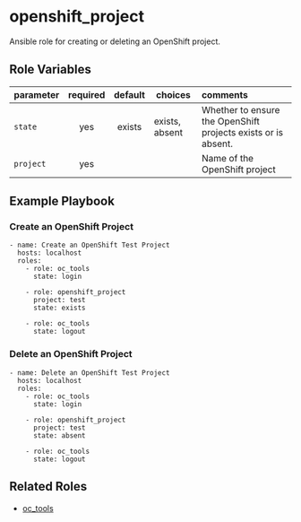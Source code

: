 # openshift_project

Ansible role for creating or deleting an OpenShift project.

## Role Variables

| parameter      | required | default | choices        | comments 
| -------------- |:--------:|:-------:| -------------- |:-------- 
| `state`        | yes      | exists  | exists, absent | Whether to ensure the OpenShift projects exists or is absent.
| `project`      | yes      |         |                | Name of the OpenShift project
                                   
## Example Playbook

### Create an OpenShift Project

```
- name: Create an OpenShift Test Project
  hosts: localhost
  roles:
    - role: oc_tools
      state: login

    - role: openshift_project
      project: test
      state: exists

    - role: oc_tools
      state: logout
```

### Delete an OpenShift Project

```
- name: Delete an OpenShift Test Project
  hosts: localhost
  roles:
    - role: oc_tools
      state: login

    - role: openshift_project
      project: test
      state: absent

    - role: oc_tools
      state: logout
```

## Related Roles

* [oc_tools](https://github.com/rhtconsulting/ansible-role-oc_tools)
